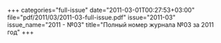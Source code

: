 +++
categories="full-issue"
date="2011-03-01T00:27:53+03:00"
file="pdf/2011/03/2011-03-full-issue.pdf"
issue="2011-03"
issue_name="2011 - №03"
title="Полный номер журнала №03 за 2011 год"
+++